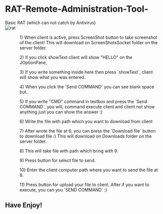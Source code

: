 # RAT-Remote-Administration-Tool-
Basic RAT (which can not catch by Antivirus)</br>
![rat](https://user-images.githubusercontent.com/29360527/61718103-1fbf6200-ad17-11e9-9725-cd95ee1d248f.PNG)
<p></p>
<ul>
<ol>1) When client is active, press ScreenShot button to take screenshot of the client! This will download on ScreenShotsSocket folder on the server folder. </ol>
<ol>2) If you click showText client will show "HELLO" on the JOptionPane,</ol>
<ol>3) If you write something inside here then press `showText`, client will show what you was entered.</ol>
<ol>4) When you click the `Send COMMAND` you can see blank space but..</ol>
<ol>5) If you write "CMD" command in textbox and press the `Send COMMAND`, you will, command execute client and client not show anything just you can show the answer :)</ol>
<ol>6) Write the file with path which you want to download from client</ol>
<ol>7) After wrote the file at 6, you can press the `Download file` button to download file :) This will download on Downloads folder on the server folder. </ol>
<ol>8) This will take file with path which bring with 9.</ol>
<ol>9) Press button for select file to send.</ol>
<ol>10) Enter the client computer path where you want to send the file at 8.</ol>
<ol>11) Press button for upload your file to client. After if you want to execute, you can you `SEND COMMAND` :)</ol>
</ul>

<h2>Have Enjoy!</h2>
